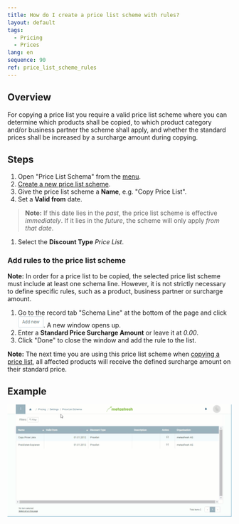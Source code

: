 ```yaml
---
title: How do I create a price list scheme with rules?
layout: default
tags:
  - Pricing
  - Prices
lang: en
sequence: 90
ref: price_list_scheme_rules
---
```


## Overview
For copying a price list you require a valid price list scheme where you can determine which products shall be copied, to which product category and/or business partner the scheme shall apply, and whether the standard prices shall be increased by a surcharge amount during copying.

## Steps
1. Open "Price List Schema" from the [menu](Menu).
1. [Create a new price list scheme](New_Record_Window).
1. Give the price list scheme a **Name**, e.g. "Copy Price List".
1. Set a **Valid from** date.
 >**Note:** If this date lies in the *past*, the price list scheme is effective *immediately*. If it lies in the *future*, the scheme will only apply *from that date*.

1. Select the **Discount Type** *Price List*.

### Add rules to the price list scheme
**Note:** In order for a price list to be copied, the selected price list scheme must include at least one schema line. However, it is not strictly necessary to define specific rules, such as a product, business partner or surcharge amount.

1. Go to the record tab "Schema Line" at the bottom of the page and click ![](assets/Add_New_Button.png). A new window opens up.
1. Enter a **Standard Price Surcharge Amount** or leave it at *0.00*.
1. Click "Done" to close the window and add the rule to the list.

**Note:** The next time you are using this price list scheme when [copying a price list](Copy_prices_from_price-list-version), all affected products will receive the defined surcharge amount on their standard price.

## Example
![](assets/Price_list_scheme_rules.gif)
